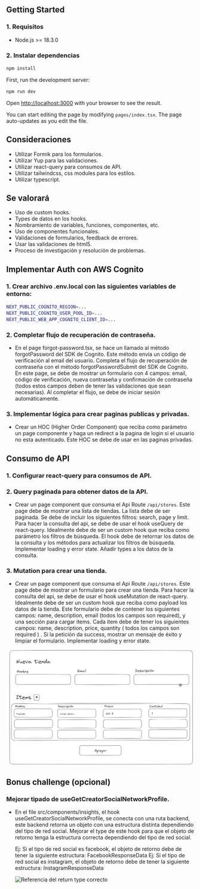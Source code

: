 ## Getting Started

### 1. Requisitos

- Node.js >= 18.3.0

### 2. Instalar dependencias

```bash
npm install
```

First, run the development server:

```bash
npm run dev
```

Open [http://localhost:3000](http://localhost:3000) with your browser to see the result.

You can start editing the page by modifying `pages/index.tsx`. The page auto-updates as you edit the file.

## Consideraciones

- Utilizar Formik para los formularios.
- Utilizar Yup para las validaciones.
- Utilizar react-query para consumos de API.
- Utilizar tailwindcss, css modules para los estilos.
- Utilizar typescript.

## Se valorará

- Uso de custom hooks.
- Types de datos en los hooks.
- Nombramiento de variables, funciones, componentes, etc.
- Uso de componentes funcionales.
- Validaciones de formularios, feedback de errores.
- Usar las validaciones de html5.
- Proceso de investigación y resolución de problemas.

## Implementar Auth con AWS Cognito

### 1. Crear archivo .env.local con las siguientes variables de entorno:

```bash
NEXT_PUBLIC_COGNITO_REGION=...
NEXT_PUBLIC_COGNITO_USER_POOL_ID=...
NEXT_PUBLIC_WEB_APP_COGNITO_CLIENT_ID=...
```

### 2. Completar flujo de recuperación de contraseña.

- En el page forgot-password.tsx, se hace un llamado al método forgotPassword del SDK de Cognito. Este método envía un código de verificación al email del usuario. Completa el flujo de recuperación de contraseña con el método forgotPasswordSubmit del SDK de Cognito. En este page, se debe de mostrar un formulario con 4 campos: email, código de verificación, nueva contraseña y confirmación de contraseña (todos estos campos deben de tener las validaciones que sean necesarias). Al completar el flujo, se debe de iniciar sesión automáticamente.

### 3. Implementar lógica para crear paginas publicas y privadas.

- Crear un HOC (Higher Order Component) que reciba como parámetro un page componente y haga un redirect a la pagina de login si el usuario no esta autenticado. Este HOC se debe de usar en las paginas privadas.

## Consumo de API

### 1. Configurar react-query para consumos de API.

### 2. Query paginada para obtener datos de la API.

- Crear un page component que consuma el Api Route `/api/stores`. Este page debe de mostrar una lista de tiendas. La lista debe de ser paginada. Se debe de incluir los siguientes filtros: search, page y limit. Para hacer la consulta del api, se debe de usar el hook useQuery de react-query. Idealmente debe de ser un custom hook que reciba como parámetro los filtros de búsqueda. El hook debe de retornar los datos de la consulta y los métodos para actualizar los filtros de búsqueda. Implementar loading y error state. Añadir types a los datos de la consulta.

### 3. Mutation para crear una tienda.

- Crear un page component que consuma el Api Route `/api/stores`. Este page debe de mostrar un formulario para crear una tienda. Para hacer la consulta del api, se debe de usar el hook useMutation de react-query. Idealmente debe de ser un custom hook que reciba como payload los datos de la tienda. Este formulario debe de contener los siguientes campos: name, description, email (todos los campos son required), y una sección para cargar items. Cada item debe de tener los siguientes campos: name, description, price, quantity ( todos los campos son required ) . Si la petición da success, mostrar un mensaje de éxito y limpiar el formulario. Implementar loading y error state.

![Referencia del formulario](/form_reference.png)

## Bonus challenge (opcional)

### Mejorar tipado de useGetCreatorSocialNetworkProfile.

- En el file src/components/insights, el hook useGetCreatorSocialNetworkProfile, se conecta con una ruta backend, este backend retorna un objeto con una estructura distinta dependiendo del tipo de red social. Mejorar el type de este hook para que el objeto de retorno tenga la estructura correcta dependiendo del tipo de red social.

  Ej: Si el tipo de red social es facebook, el objeto de retorno debe de tener la siguiente estructura: FacebookResponseData
  Ej: Si el tipo de red social es instagram, el objeto de retorno debe de tener la siguiente estructura: InstagramResponseData
  <!-- Show https://i.imgur.com/Afv30pK.png -->

  ![Referencia del return type correcto](https://i.imgur.com/Afv30pK.png)
